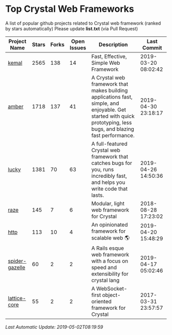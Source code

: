 # Top Crystal Web Frameworks
A list of popular github projects related to Crystal web framework (ranked by stars automatically)
Please update **list.txt** (via Pull Request)

| Project Name | Stars | Forks | Open Issues | Description | Last Commit |
| ------------ | ----- | ----- | ----------- | ----------- | ----------- |
| [kemal](https://github.com/kemalcr/kemal) | 2565 | 138 | 14 | Fast, Effective, Simple Web Framework | 2019-03-20 08:02:42 |
| [amber](https://github.com/amberframework/amber) | 1718 | 137 | 41 | A Crystal web framework that makes building applications fast, simple, and enjoyable. Get started with quick prototyping, less bugs, and blazing fast performance. | 2019-04-30 23:18:17 |
| [lucky](https://github.com/luckyframework/lucky) | 1381 | 70 | 63 | A full-featured Crystal web framework that catches bugs for you, runs incredibly fast, and helps you write code that lasts. | 2019-04-26 14:50:36 |
| [raze](https://github.com/samueleaton/raze) | 145 | 7 | 6 | Modular, light web framework for Crystal | 2018-08-28 17:23:02 |
| [http](https://github.com/onyxframework/http) | 113 | 10 | 4 | An opinionated framework for scalable web 🌎 | 2019-04-20 15:48:29 |
| [spider-gazelle](https://github.com/spider-gazelle/spider-gazelle) | 60 | 2 | 2 | A Rails esque web framework with a focus on speed and extensibility for crystal lang | 2019-04-17 05:02:46 |
| [lattice-core](https://github.com/jasonl99/lattice-core) | 55 | 2 | 2 | A WebSocket-first object-oriented framework for Crystal | 2017-03-31 23:57:57 |

*Last Automatic Update: 2019-05-02T08:19:59*